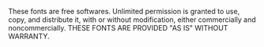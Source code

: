  These fonts are free softwares. Unlimited permission is granted to use, copy, and distribute it, with or without modification, either commercially and noncommercially. THESE FONTS ARE PROVIDED &quot;AS IS&quot; WITHOUT WARRANTY.